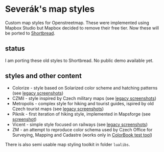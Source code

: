 # Severák's map styles

Custom map styles for Openstreetmap. These were implemented using Mapbox Studio but Mapbox decided to remove their free tier. Now these will be ported to [Shortbread](https://shortbread-tiles.org/).

## status

I am porting these old styles to Shortbread. No public demo available yet.

## styles and other content

- Colorize - style based on Solarized color scheme and hatching patterns (see [legacy screenshots](colorize/legacy))
- CZMil - style inspired by Czech military maps (see [legacy screenshots](czmil/legacy))
- Metropolis - complex style for hiking and tourist guides, ispired by old Czech tourist maps (see [legacy screenshots](metropolis/legacy))
- Piknik - first iteration of hiking style, implemented in Mapsforge (see [screenshot](piknik/mapsforge-piknik.png))
- Vicent - simple style focused on railways (see [legacy screenshots](vincent/legacy))
- ZM - an attempt to reproduce color schema used by Czech Office for Surveying, Mapping and Cadastre (works only in [ColorBook test tool](http://severak.github.io/colorbook/))

There is also semi usable map styling toolkit in folder `lualibs`.
